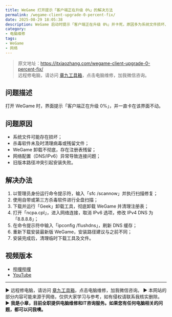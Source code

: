 ```yaml
---
title: WeGame 打开提示「客户端正在升级 0%」的解决方法
permalink: /wegame-client-upgrade-0-percent-fix/
date: 2025-08-29 18:05:38
description: WeGame 启动时提示「客户端正在升级 0%」并卡死，原因多为系统文件损坏、网络异常或旧版本残留。通过系统修复、清理残留、调整网络配置并重装客户端即可解决。
category:
- 电脑维修
tags:
- WeGame
- 网络
---
```


> 原文地址：<https://itxiaozhang.com/wegame-client-upgrade-0-percent-fix/>  
> 远程修电脑，请访问 [章九工具箱](https://zhang9.com/)，点击电脑维修，加我微信咨询。 

## 问题描述

打开 WeGame 时，界面提示「客户端正在升级 0%」，并一直卡在该界面不动。

## 问题原因

* 系统文件可能存在损坏；
* 杀毒软件未及时清理病毒或残留文件；
* WeGame 卸载不彻底，存在注册表残留；
* 网络配置（DNS/IPv6）异常导致连接问题；
* 旧版本路径冲突引起安装失败。

## 解决办法

1. 以管理员身份运行命令提示符，输入「sfc /scannow」并执行扫描修复；
2. 使用自带或第三方杀毒软件进行全盘扫描；
3. 下载并运行「Geek」卸载工具，彻底卸载 WeGame 并清理注册表；
4. 打开「ncpa.cpl」，进入网络连接，取消 IPv6 选项，修改 IPv4 DNS 为「8.8.8.8」；
5. 在命令提示符中输入「ipconfig /flushdns」，刷新 DNS 缓存；
6. 重新下载安装最新版 WeGame，安装路径建议与之前不同；
7. 安装完成后，清理临时下载工具及文件。

## 视频版本

* [哔哩哔哩](https://space.bilibili.com/3546607630944387)
* [YouTube](https://www.youtube.com/@itxiaozhang)

---
▶ 远程修电脑，请访问 [章九工具箱](https://zhang9.com/)，点击电脑维修，加我微信咨询。 
▶ 本网站的部分内容可能来源于网络，仅供大家学习与参考，如有侵权请联系我核实删除。  
▶ **我是小章，目前全职提供电脑维修和IT咨询服务。如果您有任何电脑相关的问题，都可以问我噢。**  

